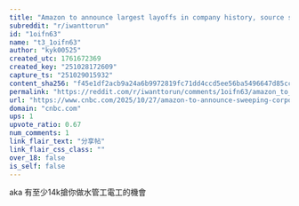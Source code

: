 ```yaml
---
title: "Amazon to announce largest layoffs in company history, source says"
subreddit: "r/iwanttorun"
id: "1oifn63"
name: "t3_1oifn63"
author: "kyk00525"
created_utc: 1761672369
created_key: "251028172609"
capture_ts: "251029015932"
content_sha256: "f45e1df2acb9a24a6b9972819fc71dd4ccd5ee56ba5496647d85ccdd1eaa3448"
permalink: "https://reddit.com/r/iwanttorun/comments/1oifn63/amazon_to_announce_largest_layoffs_in_company/"
url: "https://www.cnbc.com/2025/10/27/amazon-to-announce-sweeping-corporate-job-cuts-starting-tuesday.html"
domain: "cnbc.com"
ups: 1
upvote_ratio: 0.67
num_comments: 1
link_flair_text: "分享帖"
link_flair_css_class: ""
over_18: false
is_self: false
---
```


aka 有至少14k搶你做水管工電工的機會
